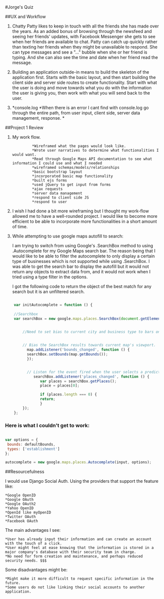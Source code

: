 #Jorge's Quiz

##UX and Workflow

1. Chatty Patty likes to keep in touch with all the friends she has made over the years. As an added bonus of browsing through the newsfeed and seeing her friends' updates, with Facebook Messenger she gets to see when her friends are available to chat. Patty can catch up quickly rather than texting her friends when they might be unavailable to respond. She can type messages and see a "..." bubble when she or her friend is typing. And she can also see the time and date when her friend read the message. 

1. Building an application outside-in means to build the skeleton of the application first. Starts with the basic layout, and then start building the client side and server side routes to create functionality. Start with what the user is doing and move towards what you do with the information the user is giving you, then work with what you will send back to the user. 

1. 	*console.log
	*When there is an error I cant find with console.log go through the entire path, from user input, client side, server data management, response.
	*

##Project 1 Review
1. My work flow.

		        *Wireframed what the pages would look like.
		        *Wrote user narratives to determine what functionalities I would want.
		        *Read through Google Maps API documentation to see what information I could use and what I needed
		        *wireframed schemas/models/relationships
		        *basic bootstrap layout
		        *incorporated basic map functionality
		        *built ejs forms
		        *used jQuery to get input from forms
		        *ajax requests
		        *server data management
		        *respond to client side JS
		        *respond to user


1. I wish I had done a bit more wireframing but I thought my work-flow allowed me to have a well-rounded project. I would like to become more efficient to be able to incorporate more functionalities in a short amount of time. 

1. While attempting to use google maps autofill to search: 
	
	I am trying to switch from using Google's .SearchBox method to using .Autocomplete for my Google Maps search bar. The reason being that I would like to be able to filter the autocomplete to only display a certain type of businesses which is not supported while using .SearchBox. I was able to get the search bar to display the autofill but it would not return any objects to extract data from, and it would not work when I tried using a type filter in the options. 

	I got the following code to return the object of the best match for any search but it is an unfiltered search.

```js 

	var initAutocomplete = function () {
      
    //Searchbox
    var searchBox = new google.maps.places.SearchBox(document.getElementById("map-search"));
      

	    //Need to set bias to current city and business type to bars only!!!


	    // Bias the SearchBox results towards current map's viewport.
	      map.addListener('bounds_changed', function () {
	      searchBox.setBounds(map.getBounds());
	      });


	      // Listen for the event fired when the user selects a prediction and retrieve
	 		 searchBox.addListener('places_changed', function () {
	    		var places = searchBox.getPlaces();
	     	 	place = places[0];

      			if (places.length === 0) {
        		return;   
      			}
    	});
  	};

```

### Here is what I couldn't get to work:

 ```js

 var options = {
  bounds: defaultBounds,
  types: ['establishment']
};

autocomplete = new google.maps.places.Autocomplete(input, options);

```

##Resourcefulness

I would use Django Social Auth. Using the providers that support the feature like:

	*Google OpenID
	*Google OAuth
	*Google OAuth2
	*Yahoo OpenID
	*OpenId like myOpenID
	*Twitter OAuth
	*Facebook OAuth

The main advantages I see:

	*User has already input their information and can create an account with the touch of a click.
	*User might feel at ease knowing that the information is stored in a major company's database with their security team in charge.
	*No need for form creation and maintenance, and perhaps reduced security needs. $$$

Some disadvantages might be:

	*Might make it more difficult to request specific information in the future. 
	*Some users do not like linking their social accounts to another application.


